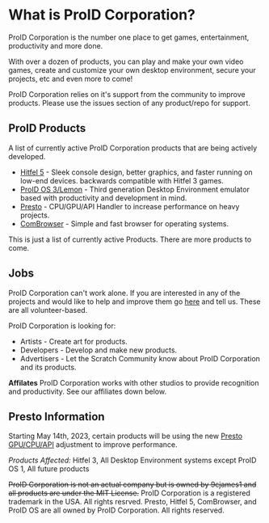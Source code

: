 What is ProID Corporation?
======
ProID Corporation is the number one place to get games, entertainment, productivity and more done.

With over a dozen of products, you can play and make your own video games, create and customize your own desktop environment,
secure your projects, etc and even more to come!


ProID Corporation relies on it's support from the community to improve products. Please use the issues section of any
product/repo for support.

ProID Products
---
A list of currently active ProID Corporation products that are being actively developed.

* [Hitfel 5](https://github.com/ProID-Corporation/Hitfel-5) - Sleek console design, better graphics, and faster running on low-end devices. backwards compatible with Hitfel 3 games.
* [ProID OS 3/Lemon](https://github.com/ProID-Corporation/ProID-OS-Lemon) - Third generation Desktop Environment emulator based with productivity and development in mind.
* [Presto](https://github.com/ProID-Corporation/Presto) - CPU/GPU/API Handler to increase performance on heavy projects.
* [ComBrowser](https://github.com/ProID-Corporation/ComBrowser) - Simple and fast browser for operating systems.

This is just a list of currently active Products. There are more products to come.

Jobs
---
ProID Corporation can't work alone. If you are interested in any of the projects and would like to help and improve them
go [here](https://scratch.mit.edu/studios/25638311/comments) and tell us. These are all volunteer-based.

ProID Corporation is looking for:

* Artists - Create art for products.
* Developers - Develop and make new products.
* Advertisers - Let the Scratch Community know about ProID Corporation and its products.


**Affilates**
ProID Corporation works with other studios to provide recognition and productivity. See our affiliates down below.


**Presto Information**
---

Starting May 14th, 2023, certain products will be using the new [Presto GPU/CPU/API](https://github.com/ProID-Corporation/Presto) adjustment to improve performance.

*Products Affected:*
Hitfel 3, All Desktop Environment systems except ProID OS 1, All future products








~~ProID Corporation is not an actual company but is owned by 9cjames1 and all products are under the MIT License.~~
ProID Corporation is a registered trademark in the USA. All rights resrved.
Presto, Hitfel 5, ComBrowser, and ProID OS are all owned by ProID Corporation. All rights reserved.
